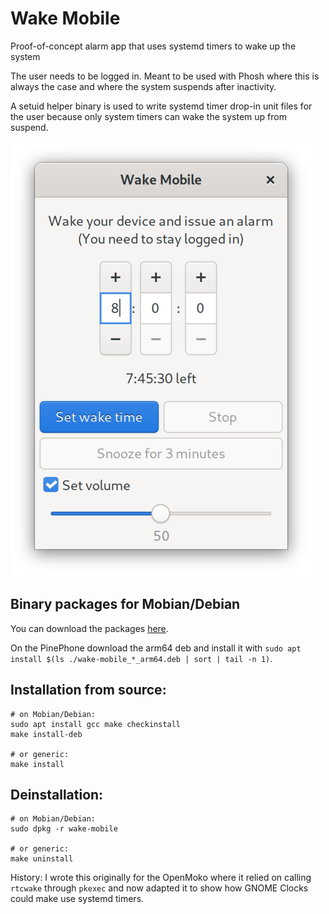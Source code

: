 # Wake Mobile

Proof-of-concept alarm app that uses systemd timers to wake up the system

The user needs to be logged in. Meant to be used with Phosh where this is always the case and where the system suspends after inactivity.

A setuid helper binary is used to write systemd timer drop-in unit files for the user because only system timers can wake the system up from suspend.

![Screenshot](screenshot.png)

## Binary packages for Mobian/Debian

You can download the packages [here](https://gitlab.gnome.org/kailueke/wake-mobile/-/tags/1.6).

On the PinePhone download the arm64 deb and install it with `sudo apt install $(ls ./wake-mobile_*_arm64.deb | sort | tail -n 1)`.

## Installation from source:

```
# on Mobian/Debian:
sudo apt install gcc make checkinstall
make install-deb

# or generic:
make install
```

## Deinstallation:

```
# on Mobian/Debian:
sudo dpkg -r wake-mobile

# or generic:
make uninstall
```


History: I wrote this originally for the OpenMoko where it relied on calling `rtcwake` through `pkexec` and now adapted it to show how GNOME Clocks could make use systemd timers.
